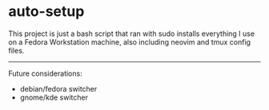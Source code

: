 # auto-setup

This project is just a bash script that ran with sudo installs everything I use on a Fedora Workstation machine, also including neovim and tmux config files. 
<hr/>

Future considerations:
- debian/fedora switcher
- gnome/kde switcher

